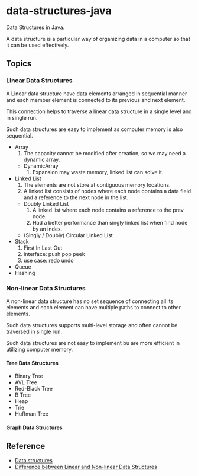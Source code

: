 # data-structures-java

Data Structures in Java.

A data structure is a particular way of organizing data in a computer so that it can be used effectively.

## Topics

### Linear Data Structures

A Linear data structure have data elements arranged in sequential manner and each member element is connected to its previous and next element.

This connection helps to traverse a linear data structure in a single level and in single run.

Such data structures are easy to implement as computer memory is also sequential.

- Array
  1. The capacity cannot be modified after creation, so we may need a dynamic array.
  - DynamicArray
    1. Expansion may waste memory, linked list can solve it.
- Linked List
  1. The elements are not store at contiguous memory locations.
  2. A linked list consists of nodes where each node contains a data field and a reference to the next node in the list.
  - Doubly Linked List
    1. A linked list where each node contains a reference to the prev node.
    2. Had a better performance than singly linked list when find node by an index.
  - (Singly / Doubly) Circular Linked List
- Stack
  1. First In Last Out
  2. interface: push pop peek
  3. use case: redo undo
- Queue
- Hashing

### Non-linear Data Structures

A non-linear data structure has no set sequence of connecting all its elements and each element can have multiple paths to connect to other elements.

Such data structures supports multi-level storage and often cannot be traversed in single run.

Such data structures are not easy to implement bu are more efficient in utilizing computer memory.

#### Tree Data Structures

- Binary Tree
- AVL Tree
- Red-Black Tree
- B Tree
- Heap
- Trie
- Huffman Tree

#### Graph Data Structures

## Reference

- [Data structures](https://www.geeksforgeeks.org/data-structures/)
- [Difference between Linear and Non-linear Data Structures](https://www.tutorialspoint.com/difference-between-linear-and-non-linear-data-structures)
